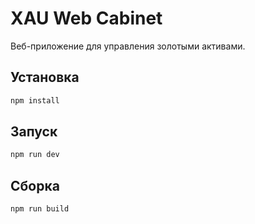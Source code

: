 # XAU Web Cabinet

Веб-приложение для управления золотыми активами.

## Установка

```bash
npm install
```

## Запуск

```bash
npm run dev
```

## Сборка

```bash
npm run build
```

